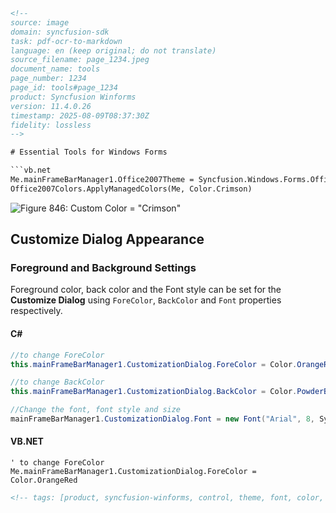 ```html
<!-- 
source: image
domain: syncfusion-sdk
task: pdf-ocr-to-markdown
language: en (keep original; do not translate)
source_filename: page_1234.jpeg
document_name: tools
page_number: 1234
page_id: tools#page_1234
product: Syncfusion Winforms
version: 11.4.0.26
timestamp: 2025-08-09T08:37:30Z
fidelity: lossless
-->

# Essential Tools for Windows Forms

```vb.net
Me.mainFrameBarManager1.Office2007Theme = Syncfusion.Windows.Forms.Office2007Theme.Managed;
Office2007Colors.ApplyManagedColors(Me, Color.Crimson)
```

![Figure 846: Custom Color = "Crimson"](https://via.placeholder.com/500x300?text=Figure+846:+Custom+Color+%3D+%22Crimson%22)

## Customize Dialog Appearance

### Foreground and Background Settings

Foreground color, back color and the Font style can be set for the **Customize Dialog** using `ForeColor`, `BackColor` and `Font` properties respectively.

#### C#

```csharp
//to change ForeColor
this.mainFrameBarManager1.CustomizationDialog.ForeColor = Color.OrangeRed;

//to change BackColor
this.mainFrameBarManager1.CustomizationDialog.BackColor = Color.PowderBlue;

//Change the font, font style and size
mainFrameBarManager1.CustomizationDialog.Font = new Font("Arial", 8, System.Drawing.FontStyle.Bold);
```

#### VB.NET

```vb.net
' to change ForeColor
Me.mainFrameBarManager1.CustomizationDialog.ForeColor = Color.OrangeRed
```

```html
<!-- tags: [product, syncfusion-winforms, control, theme, font, color, customization, dialog, office2007theme, crimsongolor, foregroundcolor, backgroundcolor, fontstyle, frontendsdk, version-11.4.0.26] keywords: [syncfusion, winforms, theme, font, color, customization, dialog, office2007, crimsong, foreground, background, fontstyle, winforms tools, customizationdialog, managedtheme, applymanagedcolors, mainframebarmanager, customdialog, fontsettings, winforms customization] -->
```